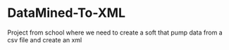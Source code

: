 # DataMined-To-XML
Project from school where we need to create a soft that pump data from a csv file and create an xml
